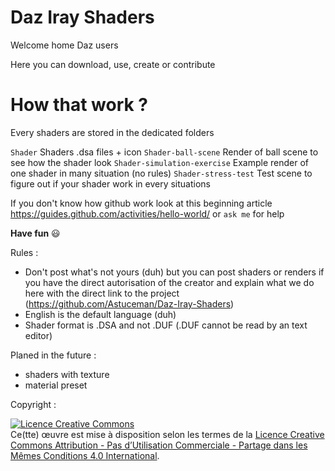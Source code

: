 # Daz Iray Shaders 
Welcome home Daz users

Here you can download, use, create or contribute

# How that work ?
Every shaders are stored in the dedicated folders

`Shader` Shaders .dsa files + icon
`Shader-ball-scene` Render of ball scene to see how the shader look
`Shader-simulation-exercise` Example render of one shader in many situation (no rules)
`Shader-stress-test` Test scene to figure out if your shader work in every situations

If you don't know how github work look at this beginning article https://guides.github.com/activities/hello-world/ or `ask me` for help

**Have fun**  :smiley:

Rules :
- Don't post what's not yours (duh) but you can post shaders or renders if you have the direct autorisation of the creator and explain what we do here with the direct link to the project (https://github.com/Astuceman/Daz-Iray-Shaders)
- English is the default language (duh)
- Shader format is .DSA and not .DUF (.DUF cannot be read by an text editor)

Planed in the future :
- shaders with texture
- material preset

Copyright :

<a rel="license" href="http://creativecommons.org/licenses/by-nc-sa/4.0/"><img alt="Licence Creative Commons" style="border-width:0" src="https://i.creativecommons.org/l/by-nc-sa/4.0/88x31.png" /></a><br />Ce(tte) œuvre est mise à disposition selon les termes de la <a rel="license" href="http://creativecommons.org/licenses/by-nc-sa/4.0/">Licence Creative Commons Attribution - Pas d’Utilisation Commerciale - Partage dans les Mêmes Conditions 4.0 International</a>.
